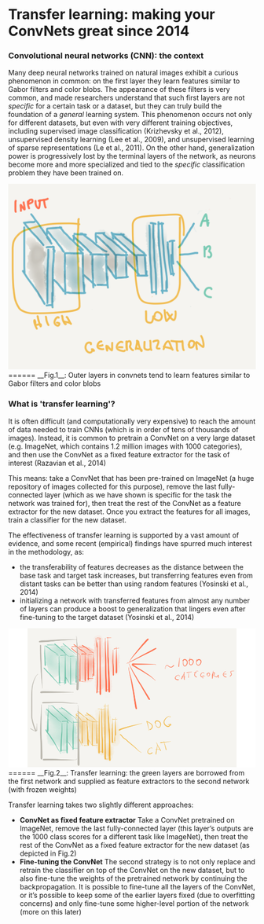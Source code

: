 # Transfer learning: making your ConvNets great since 2014

### Convolutional neural networks (CNN): the context
Many deep neural networks trained on natural images exhibit a curious phenomenon in common: on the first layer they learn features similar to Gabor filters and color blobs. The appearance of these filters is very common, and made researchers understand that such first layers are not _specific_ for a certain task or a dataset, but they can truly build the foundation of a _general_ learning system.
This phenomenon occurs not only for different datasets, but even with very different training objectives, including supervised image classification (Krizhevsky et al., 2012), unsupervised density learning (Lee et al., 2009), and unsupervised learning of sparse  representations (Le et al., 2011).
On the other hand, generalization power is progressively lost by the terminal layers of the network, as neurons become more and more specialized and tied to the _specific_ classification problem they have been trained on.

<img src="transfer_learning/image_1.png" alt="Image not found" width="600"/>
======
__Fig.1__: Outer layers in convnets tend to learn features similar to Gabor filters and color blobs

### What is 'transfer learning'?
It is often difficult (and computationally very expensive) to reach the amount of data needed to train CNNs (which is in order of tens of thousands of images). Instead, it is common to pretrain a ConvNet on a very large dataset (e.g. ImageNet, which contains 1.2 million images with 1000 categories), and then use the ConvNet as a fixed feature extractor for the task of interest (Razavian et al., 2014)


This means: take a ConvNet that has been pre-trained on ImageNet (a huge repository of images collected for this purpose), remove the last fully-connected layer (which as we have shown is specific for the task the network was trained for), then treat the rest of the ConvNet as a feature extractor for the new dataset. Once you extract the features for all images, train a classifier for the new dataset.

The effectiveness of transfer learning is supported by a vast amount of evidence, and some recent (empirical) findings have spurred much interest in the methodology, as:
- the transferability of features decreases as the distance between the base task and target task increases, but transferring features even from distant tasks can be better than using random features (Yosinski et al., 2014)
- initializing a network with transferred features from almost any number of layers can produce a boost to generalization that lingers even after fine-tuning to the target dataset (Yosinski et al., 2014)

<img src="transfer_learning/image_2_bis.png" alt="Image not found" width="800"/>
======
__Fig.2__: Transfer learning: the green layers are borrowed from the first network and supplied as feature extractors to the second network (with frozen weights)


Transfer learning takes two slightly different approaches:
- __ConvNet as fixed feature extractor__ Take a ConvNet pretrained on ImageNet, remove the last fully-connected layer (this layer’s outputs are the 1000 class scores for a different task like ImageNet), then treat the rest of the ConvNet as a fixed feature extractor for the new dataset (as depicted in Fig.2)
- __Fine-tuning the ConvNet__ The second strategy is to not only replace and retrain the classifier on top of the ConvNet on the new dataset, but to also fine-tune the weights of the pretrained network by continuing the backpropagation. It is possible to fine-tune all the layers of the ConvNet, or it’s possible to keep some of the earlier layers fixed (due to overfitting concerns) and only fine-tune some higher-level portion of the network (more on this later)


